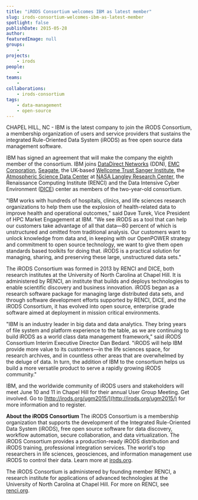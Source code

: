 ```yaml
---
title: "iRODS Consortium welcomes IBM as latest member"
slug: irods-consortium-welcomes-ibm-as-latest-member
spotlight: false
publishDate: 2015-05-28
author: 
featuredImage: null
groups:
    - 
projects:
    - irods
people:
    - 
teams: 
    - 
collaborations:
    - irods-consortium
tags:
    - data-management
    - open-source
---
```

CHAPEL HILL, NC - IBM is the latest company to join the iRODS Consortium, a membership organization of users and service providers that sustains the integrated Rule-Oriented Data System (iRODS) as free open source data management software.

IBM has signed an agreement that will make the company the eighth member of the consortium. IBM joins [DataDirect Networks](http://www.ddn.com/) (DDN), [EMC Corporation](http://www.emc.com/), [Seagate](http://www.seagate.com/), the UK-based [Wellcome Trust Sanger Institute](https://www.sanger.ac.uk/), the [Atmospheric Science Data Center](https://eosweb.larc.nasa.gov/) at [NASA Langley Research Center](http://www.nasa.gov/centers/langley/home/index.html#.VLlgbS7F950), the Renaissance Computing Institute (RENCI) and the Data Intensive Cyber Environment ([DICE](http://dice.unc.edu/)) center as members of the two-year-old consortium.

"IBM works with hundreds of hospitals, clinics, and life sciences research organizations to help them use the explosion of health-related data to improve health and operational outcomes," said Dave Turek, Vice President of HPC Market Engagement at IBM. "We see iRODS as a tool that can help our customers take advantage of all that data—80 percent of which is unstructured and omitted from traditional analysis. Our customers want to unlock knowledge from data and, in keeping with our OpenPOWER strategy and commitment to open source technology, we want to give them open standards based toolkits for doing that. iRODS is a practical solution for managing, sharing, and preserving these large, unstructured data sets."

The iRODS Consortium was formed in 2013 by RENCI and DICE, both research institutes at the University of North Carolina at Chapel Hill. It is administered by RENCI, an institute that builds and deploys technologies to enable scientific discovery and business innovation. iRODS began as a research software package for managing large distributed data sets, and through software development efforts supported by RENCI, DICE, and the iRODS Consortium, it has evolved into open source, enterprise grade software aimed at deployment in mission critical environments.

"IBM is an industry leader in big data and data analytics. They bring years of file system and platform experience to the table, as we are continuing to build iRODS as a world class data management framework," said iRODS Consortium Interim Executive Director Dan Bedard. "iRODS will help IBM provide more value to its customers—in the life sciences space, for research archives, and in countless other areas that are overwhelmed by the deluge of data. In turn, the addition of IBM to the consortium helps us build a more versatile product to serve a rapidly growing iRODS community."

IBM, and the worldwide community of iRODS users and stakeholders will meet June 10 and 11 in Chapel Hill for their annual User Group Meeting. Get involved. Go to [http://irods.org/ugm2015/](http://irods.org/ugm2015/) for more information and to register.

**About the iRODS Consortium**
The iRODS Consortium is a membership organization that supports the development of the Integrated Rule-Oriented Data System (iRODS), free open source software for data discovery, workflow automation, secure collaboration, and data virtualization. The iRODS Consortium provides a production-ready iRODS distribution and iRODS training, professional integration services. The world's top researchers in life sciences, geosciences, and information management use iRODS to control their data. Learn more at [irods.org](https://irods.org/). 

The iRODS Consortium is administered by founding member RENCI, a research institute for applications of advanced technologies at the University of North Carolina at Chapel Hill. For more on RENCI, see [renci.org](https://www.renci.org).
